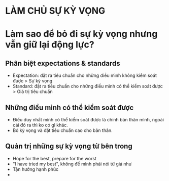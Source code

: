 # LÀM CHỦ SỰ KỲ VỌNG


# Làm sao để bỏ đi sự kỳ vọng nhưng vẫn giữ lại động lực?
## Phân biệt expectations & standards
- Expectation: đặt ra tiêu chuẩn cho những điều mình không kiểm soát được > Sự kỳ vọng
- Standard: đặt ra tiêu chuẩn cho những điều mình có thể kiểm soát được > Giá trị tiêu chuẩn

## Những điều mình có thể kiểm soát được 
- Điều duy nhất mình có thể kiểm soát được là chính bản thân mình, ngoài cái đó ra thì ko có gì khác. 
- Bỏ kỳ vọng và đặt tiêu chuẩn cao cho bản thân. 

## Quản trị những sự kỳ vọng từ bên trong 
- Hope for the best, prepare for the worst
- "I have tried my best", không để mình phải nói từ giá như
- Tận hưởng hạnh phúc 
-  

